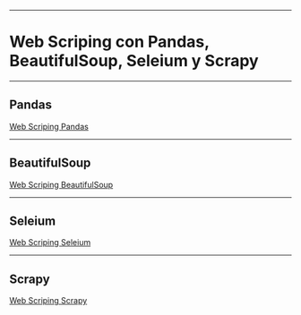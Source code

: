 _________
# Web Scriping con Pandas, BeautifulSoup, Seleium y Scrapy
_________

## Pandas
[Web Scriping Pandas](https://github.com/Jhlirion/WebScraping/WS_pandas)

________

## BeautifulSoup
[Web Scriping BeautifulSoup](https://github.com/Jhlirion/WebScraping/WS_BeautifulSoup)

_________
## Seleium
[Web Scriping Seleium](https://support.google.com/google-ads/answer/6259715?hl=es-419)

_____
## Scrapy

[Web Scriping Scrapy](https://support.google.com/google-ads/answer/6259715?hl=es-419)